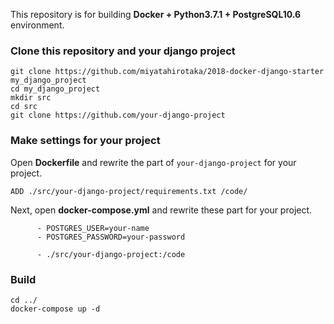 This repository is for building **Docker + Python3.7.1 + PostgreSQL10.6** environment.

### Clone this repository and your django project
```
git clone https://github.com/miyatahirotaka/2018-docker-django-starter my_django_project
cd my_django_project
mkdir src
cd src
git clone https://github.com/your-django-project
```
### Make settings for your project
Open **Dockerfile** and rewrite the part of `your-django-project` for your project.
```
ADD ./src/your-django-project/requirements.txt /code/
```

Next, open **docker-compose.yml** and rewrite these part for your project.
```
      - POSTGRES_USER=your-name
      - POSTGRES_PASSWORD=your-password
```
```
      - ./src/your-django-project:/code
```

### Build

```
cd ../
docker-compose up -d
```
